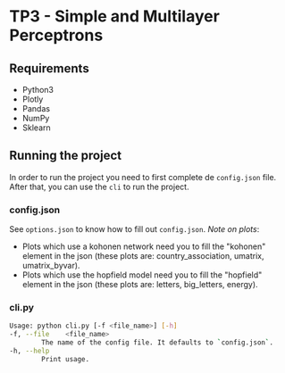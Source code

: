 # TP3 - Simple and Multilayer Perceptrons
## Requirements
- Python3
- Plotly
- Pandas
- NumPy
- Sklearn

## Running the project
In order to run the project you need to first complete de `config.json` file. After that, you can  use the `cli` to run the project.

### config.json
See `options.json` to know how to fill out `config.json`.
_Note on plots_: 
- Plots which use a kohonen network need you to fill the "kohonen" element in the json (these plots are: country_association, umatrix, umatrix_byvar).
- Plots which use the hopfield model need you to fill the "hopfield" element in the json (these plots are: letters, big_letters, energy).

### cli.py
```bash
Usage: python cli.py [-f <file_name>] [-h]
-f, --file    <file_name>
        The name of the config file. It defaults to `config.json`.
-h, --help
        Print usage.
```
